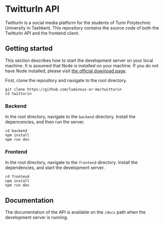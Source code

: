 # TwitturIn API

TwitturIn is a social media platform for the students of Turin Polytechnic University in Tashkent. This repository contains the source code of both the TwitturIn API and the frontend client.

## Getting started

This section describes how to start the development server on your local machine. It is assumed that Node is installed on your machine. If you do not have Node installed, please visit <a href="https://nodejs.org/en/download">the official download page</a>.

First, clone the repository and navigate to the root directory.
```
git clone https://github.com/luminous-or-me/twitturin
cd twitturin
```

### Backend
In the root directory, navigate to the `backend` directory. Install the depencencies, and then run the server.

```
cd backend
npm install
npm run dev
```

### Frontend
In the root directory, navigate to the `frontend` directory. Install the dependencies, and start the development server.

```
cd frontend
npm install
npm run dev
```

## Documentation

The documentation of the API is available on the `/docs` path when the development server is running.

